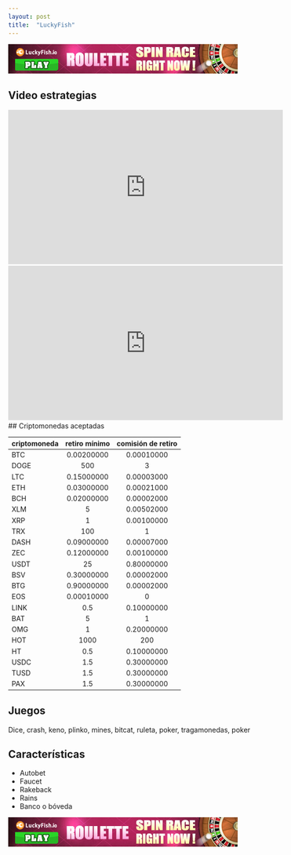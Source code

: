 ```yaml
---
layout: post
title:  "LuckyFish"
---
```

 
[![luckyfish image](/img/luckyfish-roulette468x60.jpg)](http://bit.ly/luckyfishAntelope)

## Video estrategias
<iframe width="560" height="315" src="https://www.youtube.com/embed/VrCmrGwjNMs" frameborder="0" allow="accelerometer; autoplay; encrypted-media; gyroscope; picture-in-picture" allowfullscreen></iframe>
<iframe width="560" height="315" src="https://www.youtube.com/embed/gBZ-0l2xlIQ" frameborder="0" allow="accelerometer; autoplay; encrypted-media; gyroscope; picture-in-picture" allowfullscreen></iframe>

<br>
## Criptomonedas aceptadas

| criptomoneda | retiro mínimo | comisión de retiro |
|---|:---:|:---:|
|BTC|0.00200000| 0.00010000 |
|DOGE|500| 3 |
|LTC|0.15000000| 0.00003000 |
|ETH|0.03000000| 0.00021000 |
|BCH|0.02000000| 0.00002000 |
|XLM|5| 0.00502000 |
|XRP|1| 0.00100000 |
|TRX|100| 1 |
|DASH|0.09000000| 0.00007000 |
|ZEC|0.12000000| 0.00100000 |
|USDT|25| 0.80000000 |
|BSV|0.30000000| 0.00002000 |
|BTG|0.90000000| 0.00002000 |
|EOS|0.00010000| 0 |
|LINK|0.5| 0.10000000 |
|BAT|5| 1 | 
|OMG|1| 0.20000000 |
|HOT|1000| 200 |
|HT|0.5| 0.10000000 |
|USDC|1.5| 0.30000000 |
|TUSD|1.5| 0.30000000 |
|PAX|1.5| 0.30000000 |

## Juegos
Dice, crash, keno, plinko, mines, bitcat, ruleta, poker, tragamonedas, poker

## Características
- Autobet
- Faucet
- Rakeback
- Rains
- Banco o bóveda

[![luckyfish image](/img/luckyfish-roulette468x60.jpg)](http://bit.ly/luckyfishAntelope)
